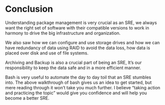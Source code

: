 # Conclusion

Understanding package management is very crucial as an SRE, we always want the right set of software with their compatible versions to work in harmony to drive the big infrastructure and organization. 

We also saw how we can configure and use storage drives and how we can have redundancy of data using RAID to avoid the data loss, how data is placed over disk and use of file systems.

Archiving and Backup is also a crucial part of being an SRE, It’s our responsibility to keep the data safe and in a more efficient manner. 

Bash is very useful to automate the day to day toil that an SRE stumbles into. The above walkthrough of bash gives us an idea to get started, but mere reading through it won’t take you much further. I believe “taking action and practicing the topic” would give you confidence and will help you become a better SRE. 

